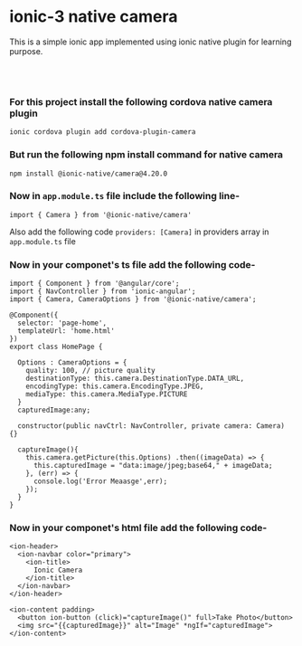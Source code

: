 # ionic-3 native camera
This is a simple ionic app implemented using ionic native plugin for learning purpose. 

<br><br>
### For this project install the following cordova native camera plugin

`ionic cordova plugin add cordova-plugin-camera`

### But run the following npm install command for native camera

`npm install @ionic-native/camera@4.20.0`

### Now in `app.module.ts` file include the following line-

`import { Camera } from '@ionic-native/camera'`

Also add the following code `providers: [Camera]` in providers array in `app.module.ts` file

### Now in your componet's ts file add the following code-

```
import { Component } from '@angular/core';
import { NavController } from 'ionic-angular';
import { Camera, CameraOptions } from '@ionic-native/camera';

@Component({
  selector: 'page-home',
  templateUrl: 'home.html'
})
export class HomePage {

  Options : CameraOptions = {
    quality: 100, // picture quality
    destinationType: this.camera.DestinationType.DATA_URL,
    encodingType: this.camera.EncodingType.JPEG,
    mediaType: this.camera.MediaType.PICTURE
  }
  capturedImage:any;

  constructor(public navCtrl: NavController, private camera: Camera) {}

  captureImage(){
    this.camera.getPicture(this.Options) .then((imageData) => {
      this.capturedImage = "data:image/jpeg;base64," + imageData;
    }, (err) => {
      console.log('Error Meaasge',err);
    });
  }
}
```

### Now in your componet's html file add the following code-

```
<ion-header>
  <ion-navbar color="primary">
    <ion-title>
      Ionic Camera
    </ion-title>
  </ion-navbar>
</ion-header>

<ion-content padding>
  <button ion-button (click)="captureImage()" full>Take Photo</button>
  <img src="{{capturedImage}}" alt="Image" *ngIf="capturedImage">
</ion-content>
```
